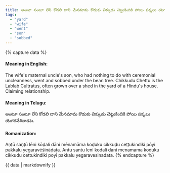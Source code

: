```yaml
---
title: అంటూ సంటూ లేని కోడలి దాని మేనమామ కొడుకు చిక్కుడు చెట్టుకిందికి పోయి పక్కలు యెగరవేశినాడట.
tags:
  - "yard"
  - "wife"
  - "went"
  - "son"
  - "sobbed"
---
```


{% capture data %}
#### Meaning in English:
The wife's maternal uncle's son, who had nothing to do with ceremonial uncleanness, went and sobbed under the bean tree.
Chikkudu Chettu is the Lablab Cultratus, often grown over a shed in the yard of a Hindu's house.
Claiming relationship.

#### Meaning in Telugu:
అంటూ సంటూ లేని కోడలి దాని మేనమామ కొడుకు చిక్కుడు చెట్టుకిందికి పోయి పక్కలు యెగరవేశినాడట.

#### Romanization:
Aṇṭū saṇṭū lēni kōḍali dāni mēnamāma koḍuku cikkuḍu ceṭṭukindiki pōyi pakkalu yegaravēśināḍaṭa.
Antu santu leni kodali dani menamama koduku cikkudu cettukindiki poyi pakkalu yegaravesinadata.
{% endcapture %}

{{ data | markdownify }}

